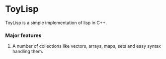 # ToyLisp

ToyLisp is a simple implementation of lisp in C++.

### Major features

1. A number of collections like vectors, arrays, maps, sets and easy syntax
   handling them.
